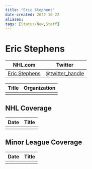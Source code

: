 ```yaml
---
title: "Eric Stephens"
date-created: 2022-10-22
aliases: 
tags: [Status/New,Staff]
---
```


# Eric Stephens

| NHL.com | Twitter |
| ------- | ------- |
| [Eric Stephens]() | [@twitter_handle](https://twitter.com/)

| Title | Organization |
| ----- | ------------ |
|       |              |



## NHL  Coverage
| Date | Title |
| ---- | ----- |
|      |       |



## Minor League Coverage
| Date | Title |
| ---- | ----- |
|      |       |


